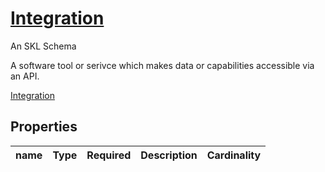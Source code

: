 <!--- This is an autogenerated file -->
# [Integration](../../../schemas/core/integration)

An SKL Schema

A software tool or serivce which makes data or capabilities accessible via an API.

[Integration](../../../schemas/core/integration)

## Properties

| name | Type | Required | Description | Cardinality |
| ---- | ---- | ---- | ----------- | ---- |


